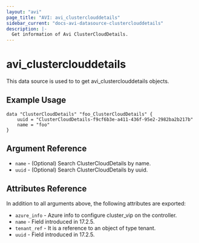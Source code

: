```yaml
---
layout: "avi"
page_title: "AVI: avi_clusterclouddetails"
sidebar_current: "docs-avi-datasource-clusterclouddetails"
description: |-
  Get information of Avi ClusterCloudDetails.
---
```


# avi_clusterclouddetails

This data source is used to to get avi_clusterclouddetails objects.

## Example Usage

```hcl
data "ClusterCloudDetails" "foo_ClusterCloudDetails" {
    uuid = "ClusterCloudDetails-f9cf6b3e-a411-436f-95e2-2982ba2b217b"
    name = "foo"
}
```

## Argument Reference

* `name` - (Optional) Search ClusterCloudDetails by name.
* `uuid` - (Optional) Search ClusterCloudDetails by uuid.

## Attributes Reference

In addition to all arguments above, the following attributes are exported:

* `azure_info` - Azure info to configure cluster_vip on the controller.
* `name` - Field introduced in 17.2.5.
* `tenant_ref` - It is a reference to an object of type tenant.
* `uuid` - Field introduced in 17.2.5.

